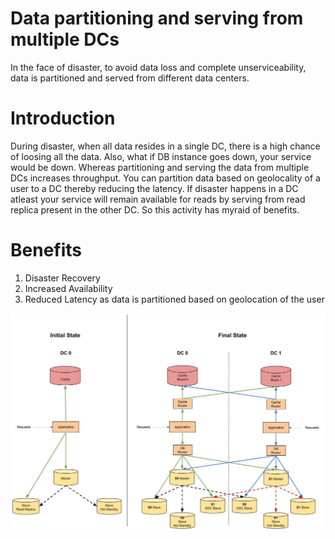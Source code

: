 # Data partitioning and serving from multiple DCs
In the face of disaster, to avoid data loss and complete unserviceability, data is partitioned and served from different data centers.

# Introduction
During disaster, when all data resides in a single DC, there is a high chance of loosing all the data. Also, what if DB instance goes down, your service would be down. Whereas partitioning and serving the data from multiple DCs increases throughput. You can partition data based on geolocality of a user to a DC thereby reducing the latency. If disaster happens in a DC atleast your service will remain available for reads by serving from read replica present in the other DC. So this activity has myraid of benefits.

# Benefits
1. Disaster Recovery
1. Increased Availability
1. Reduced Latency as data is partitioned based on geolocation of the user

![Overview](/images/overview.jpg)
